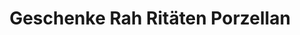 ---
title: "Geschenke Rah Ritäten Porzellan"
url: /krummhoern/geschenke-rah-ritaeten-porzellan/
shop: Andenken
---
